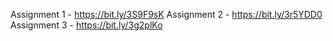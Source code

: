 Assignment 1 - https://bit.ly/3S9F9sK 
Assignment 2 - https://bit.ly/3r5YDD0
Assignment 3 - https://bit.ly/3g2plKo
